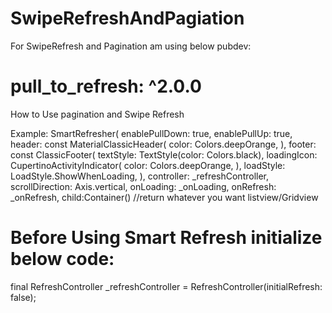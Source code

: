 # SwipeRefreshAndPagiation
 
For SwipeRefresh and Pagination am using below pubdev:
# pull_to_refresh: ^2.0.0

How to Use pagination and Swipe Refresh


Example:
SmartRefresher(
            enablePullDown: true,
            enablePullUp: true,
            header: const MaterialClassicHeader(
              color: Colors.deepOrange,
            ),
            footer: const ClassicFooter(
              textStyle: TextStyle(color: Colors.black),
              loadingIcon: CupertinoActivityIndicator(
                color: Colors.deepOrange,
              ),
              loadStyle: LoadStyle.ShowWhenLoading,
            ),
            controller: _refreshController,
            scrollDirection: Axis.vertical,
            onLoading: _onLoading,
            onRefresh: _onRefresh,
            child:Container()             //return whatever you want listview/Gridview


# Before Using Smart Refresh initialize below code:
 final RefreshController _refreshController =
      RefreshController(initialRefresh: false);
